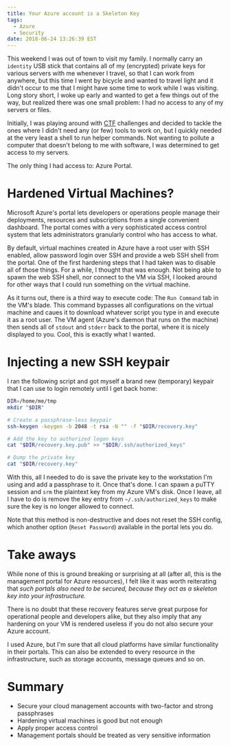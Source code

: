 ```yaml
---
title: Your Azure account is a Skeleton Key
tags:
  - Azure
  - Security
date: 2018-06-24 13:26:39 EST
---
```



This weekend I was out of town to visit my family. I normally carry an
`identity` USB stick that contains all of my (encrypted) private keys for
various servers with me whenever I travel, so that I can work from anywhere, but
this time I went by bicycle and wanted to travel light and it didn't occur to me
that I might have some time to work while I was visiting. Long story short, I
woke up early and wanted to get a few things out of the way, but realized there
was one small problem: I had no access to any of my servers or files.

Initially, I was playing around with [CTF][ctf] challenges and decided to tackle
the ones where I didn't need any (or few) tools to work on, but I quickly needed
at the very least a shell to run helper commands. Not wanting to pollute a
computer that doesn't belong to me with software, I was determined to get access
to my servers.

The only thing I had access to: Azure Portal.

[ctf]: https://www.ringzer0team.com "RingZer0 CTF"


# Hardened Virtual Machines?

Microsoft Azure's portal lets developers or operations people manage their
deployments, resources and subscriptions from a single convenient dashboard. The
portal comes with a very sophisticated access control system that lets
administrators granularly control who has access to what.

By default, virtual machines created in Azure have a root user with SSH enabled,
allow password login over SSH and provide a web SSH shell from the portal. One
of the first hardening steps that I had taken was to disable all of those
things. For a while, I thought that was enough. Not being able to spawn the web
SSH shell, nor connect to the VM via SSH, I looked around for other ways that I
could run something on the virtual machine.

As it turns out, there is a third way to execute code: The `Run Command` tab
in the VM's blade. This command bypasses all configurations on the virtual
machine and caues it to download whatever script you type in and execute it as a
root user. The VM agent (Azure's daemon that runs on the machine) then sends all
of `stdout` and `stderr` back to the portal, where it is nicely displayed to
you. Cool, this is exactly what I wanted.

# Injecting a new SSH keypair

I ran the following script and got myself a brand new (temporary) keypair that I
can use to login remotely until I get back home:

```sh
DIR=/home/me/tmp
mkdir "$DIR"

# Create a passphrase-less keypair
ssh-keygen -keygen -b 2048 -t rsa -N "" -f "$DIR/recovery.key"

# Add the key to authorized logon keys
cat "$DIR/recovery.key.pub" >> "$DIR/.ssh/authorized_keys"

# Dump the private key
cat "$DIR/recovery.key"
```

With this, all I needed to do is save the private key to the workstation I'm
using and add a passphrase to it. Once that's done. I can spawn a puTTY session
and `srm` the plaintext key from my Azure VM's disk. Once I leave, all I have to
do is remove the key entry from `~/.ssh/authorized_keys` to make sure the key is
no longer allowed to connect.

Note that this method is non-destructive and does not reset the SSH config,
which another option (`Reset Password`) available in the portal lets you do.

# Take aways

While none of this is ground breaking or surprising at all (after all, this is
the management portal for Azure resources), I felt like it was worth reiterating
that *such portals also need to be secured, because they act as a skeleton key
into your infrastructure.*

There is no doubt that these recovery features serve great purpose for
operational people and developers alike, but they also imply that any hardening
on your VM is rendered useless if you do not also secure your Azure account.

I used Azure, but I'm sure that all cloud platforms have similar functionality
in their portals. This can also be extended to every resource in the
infrastructure, such as storage accounts, message queues and so on.

# Summary

- Secure your cloud management accounts with two-factor and strong passphrases
- Hardening virtual machines is good but not enough
- Apply proper access control
- Management portals should be treated as very sensitive information
